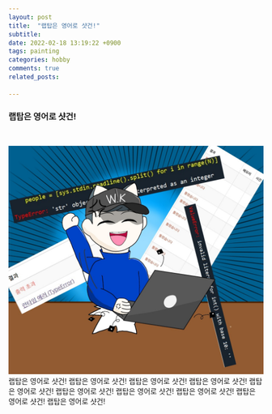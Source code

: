 ```yaml
---
layout: post
title:  "랩탑은 영어로 샷건!"
subtitle:
date: 2022-02-18 13:19:22 +0900
tags: painting
categories: hobby
comments: true
related_posts:

---
```


### 랩탑은 영어로 샷건!<br/>
<br/>

![랩탑은 영어로 샷건](https://github.com/wookeykim95/wookeykim95.github.io/blob/main/assets/img/hobby/painting/Shotgun_2022-02-18.jpg?raw=true)
<br/>
랩탑은 영어로 샷건! 랩탑은 영어로 샷건! 랩탑은 영어로 샷건! 랩탑은 영어로 샷건! 랩탑은 영어로 샷건! 랩탑은 영어로 샷건! 랩탑은 영어로 샷건! 랩탑은 영어로 샷건! 랩탑은 영어로 샷건! 랩탑은 영어로 샷건!
